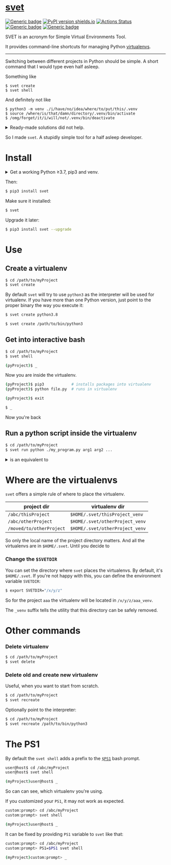 # [svet](https://github.com/rtmigo/svet#readme)
[![Generic badge](https://img.shields.io/badge/ready_for_use-no-red.svg)](#)
[![PyPI version shields.io](https://img.shields.io/pypi/v/svet.svg)](https://pypi.python.org/pypi/svet/)
[![Actions Status](https://github.com/rtmigo/svet/workflows/CI/badge.svg?branch=master)](https://github.com/rtmigo/svet/actions)
[![Generic badge](https://img.shields.io/badge/CI_OS-MacOS,_Ubuntu-blue.svg)](#)
[![Generic badge](https://img.shields.io/badge/CI_Python-3.7--3.9-blue.svg)](#)

SVET is an acronym for Simple Virtual Environments Tool.

It provides command-line shortcuts for managing Python [virtualenvs](https://docs.python.org/3/library/venv.html).

-----

Switching between different projects in Python should be simple. A short command 
that I would type even half asleep.

Something like
```base
$ svet create 
$ svet shell
```

And definitely not like
```base
$ python3 -m venv ./i/have/no/idea/where/to/put/this/.venv
$ source /where/is/that/damn/directory/.venv/bin/activate
$ /omg/forget/it/i/will/not/.venv/bin/deactivate
```


<details>
  <summary>Ready-made solutions did not help.</summary><br/>


- [pipenv](https://pipenv.pypa.io/) kind of solved the problem, but brought new challenges unrelated to virtualenvs
- [virtualenvwrapper](https://virtualenvwrapper.readthedocs.io/en/latest/) is a package whose name is easier to copy-paste than to type

</details>

So I made `svet`. A stupidly simple tool for a half asleep developer.


# Install

<details>
  <summary>Get a working Python ≥3.7, pip3 and venv.</summary><br/>

Ubuntu:
```bash
$ sudo apt-get install -y python3 python3-pip python3-venv
```

----
</details>
  
Then:

```bash
$ pip3 install svet
```

Make sure it installed:

```bash
$ svet
```

Upgrade it later:
```bash
$ pip3 install svet --upgrade
```


# Use

## Create a virtualenv

```bash
$ cd /path/to/myProject
$ svet create 
```

By default `svet` will try to use `python3` as the interpreter will be used for virtualenv. If you have 
more than one Python version, just point to the proper binary the way you execute it:

```bash
$ svet create python3.8
```
```bash
$ svet create /path/to/bin/python3
```

## Get into interactive bash
```bash	
$ cd /path/to/myProject
$ svet shell

(pyProject)$ _
```

Now you are inside the virtualenv.

```bash	
(pyProject)$ pip3            # installs packages into virtualenv 
(pyProject)$ python file.py  # runs in virtualenv

```

```bash	
(pyProject)$ exit

$ _
```

Now you're back

## Run a python script inside the virtualenv 
```bash 		
$ cd /path/to/myProject
$ svet run python ./my_program.py arg1 arg2 ...
```

<details>
  <summary>is an equivalent to</summary><br/>

```bash 		
$ cd /path/to/myProject
$ source /path/to/the/venv/bin/activate
$ python ./my_program.py arg1 arg2 ...
$ /path/to/the/venv/bin/deactivate
```
</details>


# Where are the virtualenvs

`svet` offers a simple rule of where to place the virtualenv.

|project dir|virtualenv dir|
|-----|----|
|`/abc/thisProject`|`$HOME/.svet/thisProject_venv`|
|`/abc/otherProject`|`$HOME/.svet/otherProject_venv`|
|`/moved/to/otherProject`|`$HOME/.svet/otherProject_venv`|

So only the local name of the project directory matters. And all the virtualenvs 
are in `$HOME/.svet`. Until you decide to


### Change the `$SVETDIR`

You can set the directory where `svet` places the virtualenvs. By default, it's `$HOME/.svet`. If you're not happy with this, you can define the environment variable `SVETDIR`:
```bash
$ export SVETDIR="/x/y/z"
```
So for the project `aaa` the virtualenv will be located in `/x/y/z/aaa_venv`.

The `_venv` suffix tells the utility that this directory can be safely removed.

# Other commands

### Delete virtualenv

```bash
$ cd /path/to/myProject
$ svet delete 
```

### Delete old and create new virtualenv

Useful, when you want to start from scratch.
```bash
$ cd /path/to/myProject
$ svet recreate 
```
Optionally point to the interpreter:
```bash
$ cd /path/to/myProject
$ svet recreate /path/to/bin/python3
```

# The PS1

By default the `svet shell` adds a prefix to the [`$PS1`](https://wiki.archlinux.org/index.php/Bash/Prompt_customization) 
bash prompt.
```bash
user@host$ cd /abc/myProject
user@host$ svet shell

(myProject)user@host$ _
```
So can can see, which virtualenv you're using.

If you customized your `PS1`, it may not work as expected.  

```bash
custom:prompt> cd /abc/myProject
custom:prompt> svet shell

(myProject)user@host$ _
```

It can be fixed by providing `PS1` variable to `svet` like that: 

```bash
custom:prompt> cd /abc/myProject
custom:prompt> PS1=$PS1 svet shell

(myProject)custom:prompt> _
```